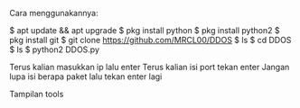 Cara menggunakannya:

$ apt update && apt upgrade
$ pkg install python
$ pkg install python2
$ pkg install git
$ git clone https://github.com/MRCL00/DDOS
$ ls
$ cd DDOS
$ ls
$ python2 DDOS.py

Terus kalian masukkan ip lalu enter
Terus kalian isi port tekan enter
Jangan lupa isi berapa paket lalu tekan enter lagi

Tampilan tools

